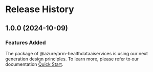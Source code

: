 # Release History
    
## 1.0.0 (2024-10-09)

### Features Added

The package of @azure/arm-healthdataaiservices is using our next generation design principles. To learn more, please refer to our documentation [Quick Start](https://aka.ms/azsdk/js/mgmt/quickstart).
